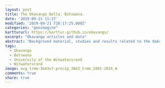 ```yaml
---
layout: post
title: The Okavango Delta, Botswana.
date: '2019-09-21 11:27'
modified: '2019-09-21 T18:17:25.000Z'
categories: "geoimagine"
karttururl: https://karttur.github.io/okavango/
excerpt: "Okavango articles and data"
abstract: "Background material, studies and results related to the Oakvango inland delta in Botswana from my PostDoc period at the University of the Witwatersrand, Johannesburg, South Africa."
tags:
  - Okavango
  - Botswana
  - University of the Witwatersrand
  - Witwatersrand
image: avg-trmm-3b43v7-precip_3B43_trmm_2001-2016_A
comments: true
share: true
---
```

